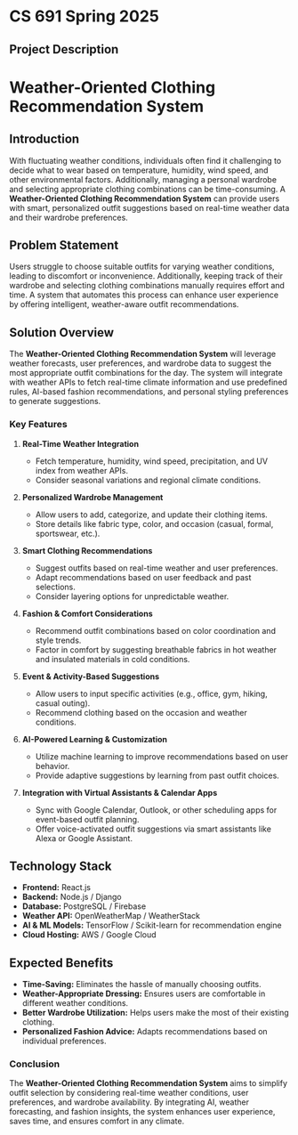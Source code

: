 # CS 691 Spring 2025

## Project Description

# **Weather-Oriented Clothing Recommendation System**

## **Introduction**
With fluctuating weather conditions, individuals often find it challenging to decide what to wear based on temperature, humidity, wind speed, and other environmental factors. Additionally, managing a personal wardrobe and selecting appropriate clothing combinations can be time-consuming. A **Weather-Oriented Clothing Recommendation System** can provide users with smart, personalized outfit suggestions based on real-time weather data and their wardrobe preferences.

## **Problem Statement**
Users struggle to choose suitable outfits for varying weather conditions, leading to discomfort or inconvenience. Additionally, keeping track of their wardrobe and selecting clothing combinations manually requires effort and time. A system that automates this process can enhance user experience by offering intelligent, weather-aware outfit recommendations.

## **Solution Overview**
The **Weather-Oriented Clothing Recommendation System** will leverage weather forecasts, user preferences, and wardrobe data to suggest the most appropriate outfit combinations for the day. The system will integrate with weather APIs to fetch real-time climate information and use predefined rules, AI-based fashion recommendations, and personal styling preferences to generate suggestions.

### **Key Features**
1. **Real-Time Weather Integration**  
   - Fetch temperature, humidity, wind speed, precipitation, and UV index from weather APIs.  
   - Consider seasonal variations and regional climate conditions.  

2. **Personalized Wardrobe Management**  
   - Allow users to add, categorize, and update their clothing items.  
   - Store details like fabric type, color, and occasion (casual, formal, sportswear, etc.).  

3. **Smart Clothing Recommendations**  
   - Suggest outfits based on real-time weather and user preferences.  
   - Adapt recommendations based on user feedback and past selections.  
   - Consider layering options for unpredictable weather.  

4. **Fashion & Comfort Considerations**  
   - Recommend outfit combinations based on color coordination and style trends.  
   - Factor in comfort by suggesting breathable fabrics in hot weather and insulated materials in cold conditions.  

5. **Event & Activity-Based Suggestions**  
   - Allow users to input specific activities (e.g., office, gym, hiking, casual outing).  
   - Recommend clothing based on the occasion and weather conditions.  

6. **AI-Powered Learning & Customization**  
   - Utilize machine learning to improve recommendations based on user behavior.  
   - Provide adaptive suggestions by learning from past outfit choices.  

7. **Integration with Virtual Assistants & Calendar Apps**  
   - Sync with Google Calendar, Outlook, or other scheduling apps for event-based outfit planning.  
   - Offer voice-activated outfit suggestions via smart assistants like Alexa or Google Assistant.  

## **Technology Stack**
- **Frontend:** React.js 
- **Backend:** Node.js / Django   
- **Database:** PostgreSQL / Firebase  
- **Weather API:** OpenWeatherMap / WeatherStack  
- **AI & ML Models:** TensorFlow / Scikit-learn for recommendation engine  
- **Cloud Hosting:** AWS / Google Cloud  

## **Expected Benefits**
- **Time-Saving:** Eliminates the hassle of manually choosing outfits.  
- **Weather-Appropriate Dressing:** Ensures users are comfortable in different weather conditions.  
- **Better Wardrobe Utilization:** Helps users make the most of their existing clothing.  
- **Personalized Fashion Advice:** Adapts recommendations based on individual preferences.  


### **Conclusion**
The **Weather-Oriented Clothing Recommendation System** aims to simplify outfit selection by considering real-time weather conditions, user preferences, and wardrobe availability. By integrating AI, weather forecasting, and fashion insights, the system enhances user experience, saves time, and ensures comfort in any climate.
